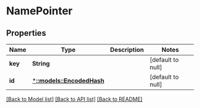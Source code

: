 # NamePointer

## Properties
Name | Type | Description | Notes
------------ | ------------- | ------------- | -------------
**key** | **String** |  | [default to null]
**id** | [***::models::EncodedHash**](EncodedHash.md) |  | [default to null]

[[Back to Model list]](../README.md#documentation-for-models) [[Back to API list]](../README.md#documentation-for-api-endpoints) [[Back to README]](../README.md)


